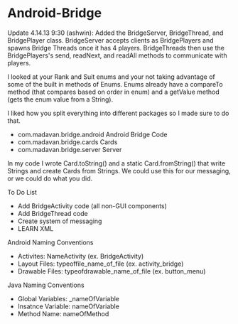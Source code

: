 Android-Bridge
==============

Update 4.14.13 9:30 (ashwin):
Added the BridgeServer, BridgeThread, and BridgePlayer class. BridgeServer accepts clients as BridgePlayers
and spawns Bridge Threads once it has 4 players. BridgeThreads then use the BridgePlayers's send, readNext, and
readAll methods to communicate with players.

I looked at your Rank and Suit enums and your not taking advantage of some of the built in methods of Enums.
Enums already have a compareTo method (that compares based on order in enum) and a getValue method (gets the
enum value from a String).

I liked how you split everything into different packages so I made sure to do that.
  - com.madavan.bridge.android Android Bridge Code
  - com.madavan.bridge.cards   Cards
  - com.madavan.bridge.server  Server

In my code I wrote Card.toString() and a static Card.fromString() that write Strings and create Cards from Strings.
We could use this for our messaging, or we could do what you did.

To Do List
- Add BridgeActivity code (all non-GUI components)
- Add BridgeThread code
- Create system of messaging
- LEARN XML

Android Naming Conventions
- Activites: NameActivity (ex. BridgeActivity)
- Layout Files: typeoffile_name_of_file (ex. activity_bridge)
- Drawable Files: typeofdrawable_name_of_file (ex. button_menu)

Java Naming Conventions
- Global Variables: _nameOfVariable
- Insatnce Variable: nameOfVariable
- Method Name: nameOfMethod
